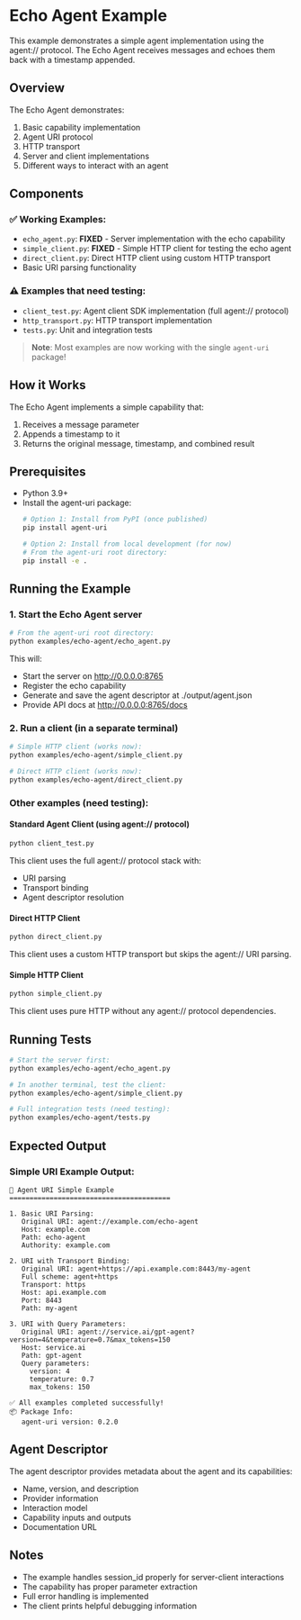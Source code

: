 # Echo Agent Example

This example demonstrates a simple agent implementation using the agent:// protocol. The Echo Agent receives messages and echoes them back with a timestamp appended.

## Overview

The Echo Agent demonstrates:

1. Basic capability implementation
2. Agent URI protocol
3. HTTP transport
4. Server and client implementations
5. Different ways to interact with an agent

## Components

### ✅ Working Examples:
- `echo_agent.py`: **FIXED** - Server implementation with the echo capability
- `simple_client.py`: **FIXED** - Simple HTTP client for testing the echo agent
- `direct_client.py`: Direct HTTP client using custom HTTP transport
- Basic URI parsing functionality

### ⚠️ Examples that need testing:
- `client_test.py`: Agent client SDK implementation (full agent:// protocol)
- `http_transport.py`: HTTP transport implementation
- `tests.py`: Unit and integration tests

> **Note**: Most examples are now working with the single `agent-uri` package!

## How it Works

The Echo Agent implements a simple capability that:
1. Receives a message parameter
2. Appends a timestamp to it
3. Returns the original message, timestamp, and combined result

## Prerequisites

- Python 3.9+
- Install the agent-uri package:
  ```bash
  # Option 1: Install from PyPI (once published)
  pip install agent-uri

  # Option 2: Install from local development (for now)
  # From the agent-uri root directory:
  pip install -e .
  ```

## Running the Example

### 1. Start the Echo Agent server

```bash
# From the agent-uri root directory:
python examples/echo-agent/echo_agent.py
```

This will:
- Start the server on http://0.0.0.0:8765
- Register the echo capability
- Generate and save the agent descriptor at ./output/agent.json
- Provide API docs at http://0.0.0.0:8765/docs

### 2. Run a client (in a separate terminal)

```bash
# Simple HTTP client (works now):
python examples/echo-agent/simple_client.py

# Direct HTTP client (works now):
python examples/echo-agent/direct_client.py
```

### Other examples (need testing):

#### Standard Agent Client (using agent:// protocol)

```bash
python client_test.py
```

This client uses the full agent:// protocol stack with:
- URI parsing
- Transport binding
- Agent descriptor resolution

#### Direct HTTP Client

```bash
python direct_client.py
```

This client uses a custom HTTP transport but skips the agent:// URI parsing.

#### Simple HTTP Client

```bash
python simple_client.py
```

This client uses pure HTTP without any agent:// protocol dependencies.

## Running Tests

```bash
# Start the server first:
python examples/echo-agent/echo_agent.py

# In another terminal, test the client:
python examples/echo-agent/simple_client.py

# Full integration tests (need testing):
python examples/echo-agent/tests.py
```

## Expected Output

### Simple URI Example Output:

```
🤖 Agent URI Simple Example
========================================

1. Basic URI Parsing:
   Original URI: agent://example.com/echo-agent
   Host: example.com
   Path: echo-agent
   Authority: example.com

2. URI with Transport Binding:
   Original URI: agent+https://api.example.com:8443/my-agent
   Full scheme: agent+https
   Transport: https
   Host: api.example.com
   Port: 8443
   Path: my-agent

3. URI with Query Parameters:
   Original URI: agent://service.ai/gpt-agent?version=4&temperature=0.7&max_tokens=150
   Host: service.ai
   Path: gpt-agent
   Query parameters:
     version: 4
     temperature: 0.7
     max_tokens: 150

✅ All examples completed successfully!
📦 Package Info:
   agent-uri version: 0.2.0
```

## Agent Descriptor

The agent descriptor provides metadata about the agent and its capabilities:
- Name, version, and description
- Provider information
- Interaction model
- Capability inputs and outputs
- Documentation URL

## Notes

- The example handles session_id properly for server-client interactions
- The capability has proper parameter extraction
- Full error handling is implemented
- The client prints helpful debugging information
